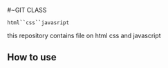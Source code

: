 #~GIT CLASS

`html``css``javasript`

<p>
    this repository contains file on html css and javascript
</p>

## How to use
